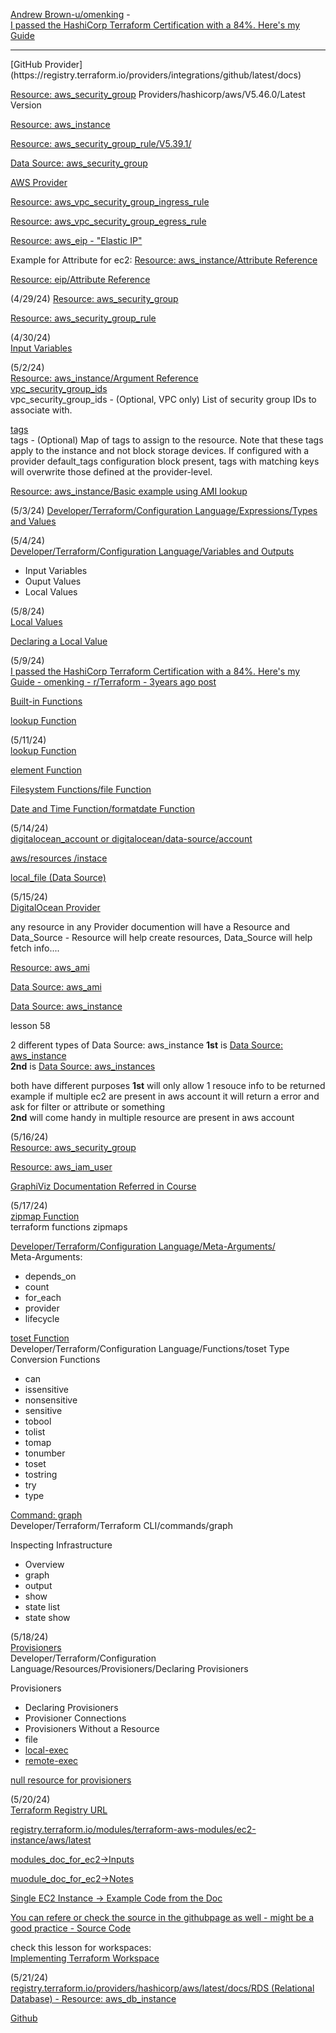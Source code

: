 [Andrew Brown-u/omenking](https://www.reddit.com/user/omenking/) -  
[I passed the HashiCorp Terraform Certification with a 84%. Here's my Guide](https://www.reddit.com/r/Terraform/comments/pcrvk6/i_passed_the_hashicorp_terraform_certification/)

<hr>
[GitHub Provider](https://registry.terraform.io/providers/integrations/github/latest/docs)

[Resource: aws_security_group](https://registry.terraform.io/providers/hashicorp/aws/latest/docs/resources/security_group)
Providers/hashicorp/aws/V5.46.0/Latest Version  

[Resource: aws_instance](https://registry.terraform.io/providers/hashicorp/aws/latest/docs/resources/instance)  

[Resource: aws_security_group_rule/V5.39.1/](https://registry.terraform.io/providers/hashicorp/aws/5.39.1/docs/resources/security_group_rule.html)

[Data Source: aws_security_group](https://registry.terraform.io/providers/hashicorp/aws/latest/docs/data-sources/security_group)

[AWS Provider](https://registry.terraform.io/providers/hashicorp/aws/latest/docs)

[Resource: aws_vpc_security_group_ingress_rule](https://registry.terraform.io/providers/hashicorp/aws/latest/docs/resources/vpc_security_group_ingress_rule.html)

[Resource: aws_vpc_security_group_egress_rule](https://registry.terraform.io/providers/-/aws/latest/docs/resources/vpc_security_group_egress_rule)


[Resource: aws_eip - "Elastic IP"](https://registry.terraform.io/providers/hashicorp/aws/latest/docs/resources/eip)

Example for Attribute for ec2: [Resource: aws_instance/Attribute Reference](https://registry.terraform.io/providers/hashicorp/aws/latest/docs/resources/instance#attribute-reference)

[Resource: eip/Attribute Reference](https://registry.terraform.io/providers/hashicorp/aws/latest/docs/resources/eip)

(4/29/24)
[Resource: aws_security_group](https://registry.terraform.io/providers/hashicorp/aws/latest/docs/resources/security_group)

[Resource: aws_security_group_rule](https://registry.terraform.io/providers/hashicorp/aws/latest/docs/resources/security_group_rule)

(4/30/24)  
[Input Variables](https://developer.hashicorp.com/terraform/language/values/variables)

(5/2/24)  
[Resource: aws_instance/Argument Reference](https://registry.terraform.io/providers/hashicorp/aws/latest/docs/resources/instance#argument-reference)  
[vpc_security_group_ids](https://registry.terraform.io/providers/hashicorp/aws/latest/docs/resources/instance#vpc_security_group_ids)  
vpc_security_group_ids - (Optional, VPC only) List of security group IDs to associate with.

[tags](https://registry.terraform.io/providers/hashicorp/aws/latest/docs/resources/instance#tags)  
tags - (Optional) Map of tags to assign to the resource. Note that these tags apply to the instance and not block storage devices. If configured with a provider default_tags configuration block present, tags with matching keys will overwrite those defined at the provider-level.  


[Resource: aws_instance/Basic example using AMI lookup](https://registry.terraform.io/providers/hashicorp/aws/latest/docs/resources/instance)


(5/3/24)
[Developer/Terraform/Configuration Language/Expressions/Types and Values](https://developer.hashicorp.com/terraform/language/expressions/types#)


(5/4/24)  
[Developer/Terraform/Configuration Language/Variables and Outputs](https://developer.hashicorp.com/terraform/language/values)  
- Input Variables
- Ouput Values
- Local Values

(5/8/24)  
[Local Values](https://developer.hashicorp.com/terraform/language/values/locals)

[Declaring a Local Value](https://developer.hashicorp.com/terraform/language/values/locals#declaring-a-local-value)  

(5/9/24)  
[I passed the HashiCorp Terraform Certification with a 84%. Here's my Guide - omenking - r/Terraform - 3years ago post](https://www.reddit.com/r/Terraform/comments/pcrvk6/i_passed_the_hashicorp_terraform_certification/?utm_source=share&utm_medium=web3x&utm_name=web3xcss&utm_term=1&utm_content=share_button)

[Built-in Functions](https://developer.hashicorp.com/terraform/language/functions)  

[lookup Function](https://developer.hashicorp.com/terraform/language/functions/lookup)  

(5/11/24)  
[lookup Function](https://developer.hashicorp.com/terraform/language/functions/lookup)  

[element Function](https://developer.hashicorp.com/terraform/language/functions/element)  

[Filesystem Functions/file Function](https://developer.hashicorp.com/terraform/language/functions/file)  

[Date and Time Function/formatdate Function](https://developer.hashicorp.com/terraform/language/functions/formatdate)

(5/14/24)  
[digitalocean_account or digitalocean/data-source/account](https://registry.terraform.io/providers/digitalocean/digitalocean/latest/docs/data-sources/account)

[aws/resources /instace](https://registry.terraform.io/providers/hashicorp/aws/latest/docs/resources/instance)

[local_file (Data Source)](https://registry.terraform.io/providers/hashicorp/local/latest/docs/data-sources/file)

(5/15/24)  
[DigitalOcean Provider](https://registry.terraform.io/providers/digitalocean/digitalocean/latest/docs)  

any resource in any Provider documention will have a Resource and Data_Source - Resource will help create resources, Data_Source will help fetch info....  

[Resource: aws_ami](https://registry.terraform.io/providers/hashicorp/aws/latest/docs/resources/ami)  

[Data Source: aws_ami](https://registry.terraform.io/providers/hashicorp/aws/latest/docs/data-sources/ami)  

[Data Source: aws_instance](https://registry.terraform.io/providers/hashicorp/aws/latest/docs/data-sources/instance)  

lesson 58

2 different types of Data Source: aws_instance
**1st** is [Data Source: aws_instance](https://registry.terraform.io/providers/hashicorp/aws/latest/docs/data-sources/instance)  
**2nd** is [Data Source: aws_instances](https://registry.terraform.io/providers/hashicorp/aws/latest/docs/data-sources/instances)

both have different purposes **1st** will only allow 1 resouce info to be returned example if multiple ec2 are present in aws account it will return a error and ask for filter or attribute or something  
**2nd** will come handy in multiple resource are present in aws account


(5/16/24)  
[Resource: aws_security_group](https://registry.terraform.io/providers/hashicorp/aws/latest/docs/resources/security_group.html)

[Resource: aws_iam_user](https://registry.terraform.io/providers/hashicorp/aws/latest/docs/resources/iam_user)

[GraphiViz Documentation Referred in Course](https://graphviz.gitlab.io/download/)

(5/17/24)  
[zipmap Function](https://developer.hashicorp.com/terraform/language/functions/zipmap)  
terraform functions zipmaps  

[Developer/Terraform/Configuration Language/Meta-Arguments/](https://developer.hashicorp.com/terraform/language/meta-arguments/depends_on)  
Meta-Arguments:
- depends_on
- count
- for_each
- provider
- lifecycle


[toset Function](https://developer.hashicorp.com/terraform/language/functions/toset)  
Developer/Terraform/Configuration Language/Functions/toset
Type Conversion Functions
- can
- issensitive
- nonsensitive
- sensitive
- tobool
- tolist
- tomap
- tonumber
- toset
- tostring
- try
- type

[Command: graph](https://developer.hashicorp.com/terraform/cli/commands/graph)  
Developer/Terraform/Terraform CLI/commands/graph

Inspecting Infrastructure
- Overview
- graph
- output
- show
- state list
- state show

(5/18/24)  
[Provisioners](https://developer.hashicorp.com/terraform/language/resources/provisioners/syntax)  
Developer/Terraform/Configuration Language/Resources/Provisioners/Declaring Provisioners  

Provisioners
- Declaring Provisioners
- Provisioner Connections
- Provisioners Without a Resource
- file
- [local-exec](https://developer.hashicorp.com/terraform/language/resources/provisioners/local-exec)  
- [remote-exec](https://developer.hashicorp.com/terraform/language/resources/provisioners/remote-exec)
   

[null resource for provisioners](https://registry.terraform.io/providers/hashicorp/null/latest/docs/resources/resource)

(5/20/24)  
[Terraform Registry URL](https://registry.terraform.io/)  

[registry.terraform.io/modules/terraform-aws-modules/ec2-instance/aws/latest](https://registry.terraform.io/modules/terraform-aws-modules/ec2-instance/aws/latest)

[modules_doc_for_ec2->Inputs](https://registry.terraform.io/modules/terraform-aws-modules/ec2-instance/aws/latest#inputs)

[muodule_doc_for_ec2->Notes](https://registry.terraform.io/modules/terraform-aws-modules/ec2-instance/aws/latest#notes)

[Single EC2 Instance -> Example Code from the Doc](https://registry.terraform.io/modules/terraform-aws-modules/ec2-instance/aws/latest#single-ec2-instance)

[You can refere or check the source in the githubpage as well - might be a good practice - Source Code](https://github.com/terraform-aws-modules/terraform-aws-ec2-instance)

check this lesson for workspaces:  
[Implementing Terraform Workspace](https://github.com/zealvora/terraform-beginner-to-advanced-resource/blob/master/Section%204%20-%20Terraform%20Modules%20%26%20Workspaces/kplabs-workspace.md)

(5/21/24)  
[registry.terraform.io/providers/hashicorp/aws/latest/docs/RDS (Relational Database) - Resource: aws_db_instance](https://registry.terraform.io/providers/hashicorp/aws/latest/docs/resources/db_instance.html)

[Github](https://developer.hashicorp.com/terraform/language/modules/sources#github)
